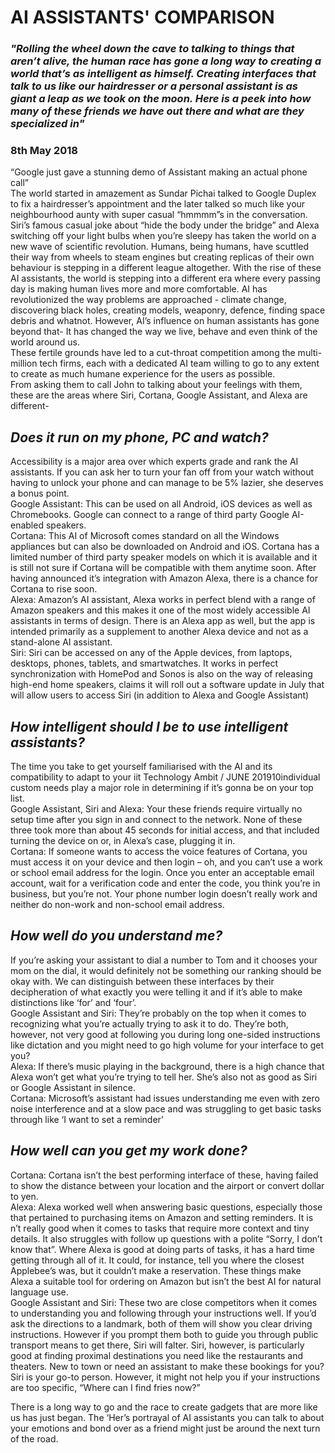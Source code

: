 # AI ASSISTANTS' COMPARISON
### *&quot;Rolling the wheel down the cave to talking to things that aren’t alive, the human race has gone a long way to creating a world that’s as intelligent as himself. Creating interfaces that talk to us like our hairdresser or a personal assistant is as giant a leap as we took on the moon. Here is a peek into how many of these friends we have out there and what are they specialized in&quot;*
### 8th May 2018
“Google just  gave  a  stunning  demo  of  Assistant  making an actual phone call”
<br>The world started in amazement as Sundar Pichai talked  to  Google  Duplex  to  fix  a  hairdresser’s  appointment and the later talked so much like your neighbourhood aunty with super casual “hmmmm”s in the conversation.
<br>Siri’s  famous  casual  joke  about  “hide  the  body  under  the  bridge”  and  Alexa  switching  off  your  light bulbs when you’re sleepy has taken the world on  a  new  wave  of  scientific  revolution.  Humans,  being humans, have scuttled their way from wheels to  steam  engines  but  creating  replicas  of  their  own  behaviour  is  stepping  in  a  different  league  altogether. With the rise of these AI assistants, the world  is  stepping  into  a  different  era  where  every  passing day is making human lives more and more comfortable. AI has revolutionized the way problems are approached - climate change, discovering black holes, creating models, weaponry, defence, finding space debris and whatnot. However, AI’s influence on  human  assistants  has  gone  beyond  that-  It  has  changed the way we live, behave and even think of the world around us.
<br>These  fertile  grounds  have  led  to  a  cut-throat  competition  among  the  multi-million  tech  firms,  each with a dedicated AI team willing to go to any extent  to  create  as  much  humane  experience  for  the users as possible.
<br>From asking them to call John to talking about your feelings with them, these are the areas where Siri, Cortana, Google Assistant, and Alexa are different-
## *Does it run on my phone, PC and watch?*
Accessibility  is  a  major  area  over  which  experts  grade and rank the AI assistants. If you can ask her to turn your fan off from your watch without having to  unlock  your  phone  and  can  manage  to  be  5%  lazier, she deserves a bonus point.
<br>Google Assistant: This can be used on all Android, iOS  devices  as  well  as  Chromebooks.  Google  can  connect  to  a  range  of  third  party  Google  AI-enabled speakers.
<br>Cortana:  This  AI  of  Microsoft  comes  standard  on  all  the  Windows  appliances  but  can  also  be  downloaded  on  Android  and  iOS.  Cortana  has  a  limited  number  of  third  party  speaker  models  on  which it is available and it is still not sure if Cortana will be compatible with them anytime soon. After having  announced  it’s  integration  with  Amazon  Alexa, there is a chance for Cortana to rise soon.
<br>Alexa:  Amazon’s  AI  assistant,  Alexa  works  in  perfect  blend  with  a  range  of  Amazon  speakers  and this makes it one of the most widely accessible AI assistants in terms of design. There is an Alexa app as well, but the app is intended primarily as a supplement  to  another  Alexa  device  and  not  as  a  stand-alone AI assistant.
<br>Siri:  Siri  can  be  accessed  on  any  of  the  Apple  devices,     from     laptops,     desktops,     phones,     tablets,  and  smartwatches.  It  works  in  perfect  synchronization with HomePod and Sonos is also on  the  way  of  releasing  high-end  home  speakers,  claims it will roll out a software update in July that will allow users to access Siri (in addition to Alexa and Google Assistant)
## *How intelligent should I be to use intelligent assistants?*
The  time  you  take  to  get  yourself  familiarised  with the AI and its compatibility to adapt to your 
iit Technology Ambit / JUNE 201910individual   custom   needs   play   a   major   role   in   determining if it’s gonna be on your top list.
<br>Google Assistant, Siri and Alexa: Your these friends require virtually no setup time after you sign in and connect to the network. None of these three took more than about 45 seconds for initial access, and that  included  turning  the  device  on  or,  in  Alexa’s  case, plugging it in.
<br>Cortana:  If  someone  wants  to  access  the  voice  features  of  Cortana,  you  must  access  it  on  your  device  and  then  login  –  oh,  and  you  can’t  use  a  work  or  school  email  address  for  the  login.  Once  you  enter  an  acceptable  email  account,  wait  for  a  verification  code  and  enter  the  code,  you  think  you’re  in  business,  but  you’re  not.  Your  phone  number  login  doesn’t  really  work  and  neither  do  non-work and non-school email address.
## *How well do you understand me?*
If  you’re  asking  your  assistant  to  dial  a  number  to  Tom  and  it  chooses  your  mom  on  the  dial,  it  would  definitely  not  be  something  our  ranking  should be okay with. We can distinguish between these  interfaces  by  their  decipheration  of  what  exactly  you  were  telling  it  and  if  it’s  able  to  make  distinctions like ‘for’ and ‘four’.
<br>Google  Assistant  and  Siri:  They’re  probably  on  the top when it comes to recognizing what you’re actually  trying  to  ask  it  to  do.  They’re  both,  however,  not  very  good  at  following  you  during  long one-sided instructions like dictation and you might need to go high volume for your interface to get you?
<br>Alexa: If there’s music playing in the background, there  is  a  high  chance  that  Alexa  won’t  get  what  you’re trying to tell her. She’s also not as good as Siri or Google Assistant in silence.
<br>Cortana:     Microsoft’s     assistant     had     issues     understanding me even with zero noise interference and at a slow pace and was struggling to get basic tasks through like ‘I want to set a reminder’
## *How well can you get my work done?*
Cortana: Cortana isn’t the best performing interface of these, having failed to show the distance between your  location  and  the  airport  or  convert  dollar  to  yen.
<br>Alexa:    Alexa    worked    well    when    answering    basic  questions,  especially  those  that  pertained  to   purchasing   items   on   Amazon   and   setting   reminders.  It  is  n’t  really  good  when  it  comes  to  tasks that require more context and tiny details. It also struggles with follow up questions with a polite “Sorry,  I  don’t  know  that”.  Where  Alexa  is  good  at  doing  parts  of  tasks,  it  has  a  hard  time  getting  through  all  of  it.  It  could,  for  instance,  tell  you  where  the  closest  Applebee’s  was,  but  it  couldn’t  make  a  reservation.  These  things  make  Alexa  a  suitable tool for ordering on Amazon but isn’t the best AI for natural language use.
<br>Google  Assistant  and  Siri:  These  two  are  close  competitors  when  it  comes  to  understanding  you  and  following  through  your  instructions  well.  If  you’d ask the directions to a landmark, both of them will show you clear driving instructions. However if you prompt them both to guide you through public transport  means  to  get  there,  Siri  will  falter.  Siri,  however,  is  particularly  good  at  finding  proximal  destinations  you  need  like  the  restaurants  and  theaters. New to town or need an assistant to make these bookings for you? Siri is your go-to person. However, it might not help you if your instructions are too specific, “Where can I find fries now?”

There  is  a  long  way  to  go  and  the  race  to  create  gadgets  that  are  more  like  us  has  just  began.  The  ‘Her’s  portrayal  of  AI  assistants  you  can  talk  to  about  your  emotions  and  bond  over  as  a  friend  might just be around the next turn of the road.